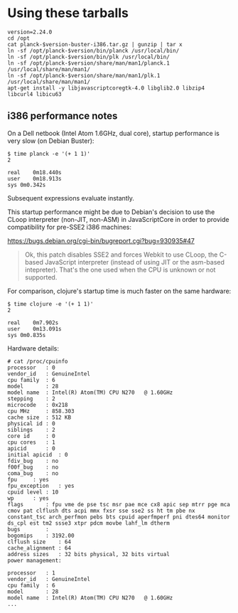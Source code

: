 # Using these tarballs

```
version=2.24.0
cd /opt
cat planck-$version-buster-i386.tar.gz | gunzip | tar x
ln -sf /opt/planck-$version/bin/planck /usr/local/bin/
ln -sf /opt/planck-$version/bin/plk /usr/local/bin/
ln -sf /opt/planck-$version/share/man/man1/planck.1 /usr/local/share/man/man1/
ln -sf /opt/planck-$version/share/man/man1/plk.1 /usr/local/share/man/man1/
apt-get install -y libjavascriptcoregtk-4.0 libglib2.0 libzip4 libcurl4 libicu63
```

## i386 performance notes

On a Dell netbook (Intel Atom 1.6GHz, dual core), startup performance is very slow (on Debian Buster):

```
$ time planck -e '(+ 1 1)'
2

real	0m18.440s
user	0m18.913s
sys	0m0.342s
```

Subsequent expressions evaluate instantly.

This startup performance might be due to Debian's decision to use the CLoop interpreter (non-JIT, non-ASM)
in JavaScriptCore in order to provide compatibility for pre-SSE2 i386 machines:

https://bugs.debian.org/cgi-bin/bugreport.cgi?bug=930935#47

> Ok, this patch disables SSE2 and forces Webkit to use CLoop, the C-based JavaScript interpreter (instead of using JIT or the asm-based intepreter). That's the one used when the CPU is unknown or not supported.

For comparison, clojure's startup time is much faster on the same hardware:

```
$ time clojure -e '(+ 1 1)'
2

real	0m7.902s
user	0m13.091s
sys	0m0.835s
```

Hardware details:

```
# cat /proc/cpuinfo 
processor	: 0
vendor_id	: GenuineIntel
cpu family	: 6
model		: 28
model name	: Intel(R) Atom(TM) CPU N270   @ 1.60GHz
stepping	: 2
microcode	: 0x218
cpu MHz		: 858.303
cache size	: 512 KB
physical id	: 0
siblings	: 2
core id		: 0
cpu cores	: 1
apicid		: 0
initial apicid	: 0
fdiv_bug	: no
f00f_bug	: no
coma_bug	: no
fpu		: yes
fpu_exception	: yes
cpuid level	: 10
wp		: yes
flags		: fpu vme de pse tsc msr pae mce cx8 apic sep mtrr pge mca cmov pat clflush dts acpi mmx fxsr sse sse2 ss ht tm pbe nx constant_tsc arch_perfmon pebs bts cpuid aperfmperf pni dtes64 monitor ds_cpl est tm2 ssse3 xtpr pdcm movbe lahf_lm dtherm
bugs		:
bogomips	: 3192.00
clflush size	: 64
cache_alignment	: 64
address sizes	: 32 bits physical, 32 bits virtual
power management:

processor	: 1
vendor_id	: GenuineIntel
cpu family	: 6
model		: 28
model name	: Intel(R) Atom(TM) CPU N270   @ 1.60GHz
...
```
